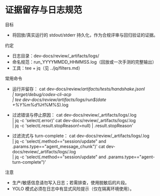 # 证据留存与日志规范

目标
- 将回放/真实运行的 stdout/stderr 持久化，作为合规评审与回归验证的证据。

约定
- 日志目录：dev-docs/review/_artifacts/logs/
- 命名规范：run_YYYYMMDD_HHMMSS.log（回放或一次手测的完整输出）
- 工具：tee + jq（见 ../jq/filters.md）

常用命令
- 运行并留存：
  cat dev-docs/review/_artifacts/tests/handshake.jsonl \
    | target/debug/codex-cli-acp \
    | tee dev-docs/review/_artifacts/logs/run_$(date +%Y%m%d_%H%M%S).log

- 过滤错误与停止原因：
  cat dev-docs/review/_artifacts/logs/<logfile>.log \
    | jq -c 'select(.error)'
  cat dev-docs/review/_artifacts/logs/<logfile>.log \
    | jq -c 'select(.result.stopReason!=null) | .result.stopReason'

- 过滤流式与 turn-complete：
  cat dev-docs/review/_artifacts/logs/<logfile>.log \
    | jq -c 'select(.method=="session/update" and .params.type=="agent_message_chunk")'
  cat dev-docs/review/_artifacts/logs/<logfile>.log \
    | jq -c 'select(.method=="session/update" and .params.type=="agent-turn-complete")'

注意
- 生产/敏感信息请勿写入日志；若需排查，使用脱敏后的片段。
- YOLO 模式必须在日志中有显式风险提示（仅在隔离环境使用）。

